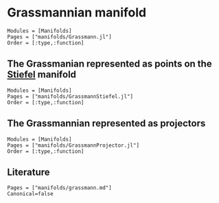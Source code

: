 # Grassmannian manifold

```@autodocs
Modules = [Manifolds]
Pages = ["manifolds/Grassmann.jl"]
Order = [:type,:function]
```

## The Grassmanian represented as points on the [Stiefel](@ref) manifold

```@autodocs
Modules = [Manifolds]
Pages = ["manifolds/GrassmannStiefel.jl"]
Order = [:type,:function]
```

## The Grassmannian represented as projectors

```@autodocs
Modules = [Manifolds]
Pages = ["manifolds/GrassmannProjector.jl"]
Order = [:type,:function]
```


## Literature

```@bibliography
Pages = ["manifolds/grassmann.md"]
Canonical=false
```
